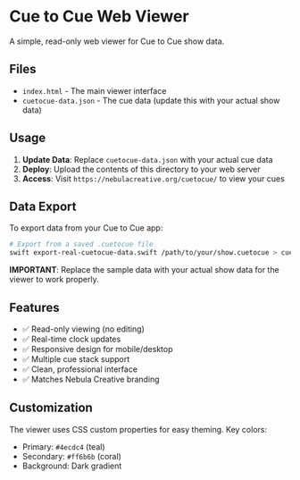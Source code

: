 # Cue to Cue Web Viewer

A simple, read-only web viewer for Cue to Cue show data.

## Files

- `index.html` - The main viewer interface
- `cuetocue-data.json` - The cue data (update this with your actual show data)

## Usage

1. **Update Data**: Replace `cuetocue-data.json` with your actual cue data
2. **Deploy**: Upload the contents of this directory to your web server
3. **Access**: Visit `https://nebulacreative.org/cuetocue/` to view your cues

## Data Export

To export data from your Cue to Cue app:

```bash
# Export from a saved .cuetocue file
swift export-real-cuetocue-data.swift /path/to/your/show.cuetocue > cuetocue-data.json
```

**IMPORTANT**: Replace the sample data with your actual show data for the viewer to work properly.

## Features

- ✅ Read-only viewing (no editing)
- ✅ Real-time clock updates
- ✅ Responsive design for mobile/desktop
- ✅ Multiple cue stack support
- ✅ Clean, professional interface
- ✅ Matches Nebula Creative branding

## Customization

The viewer uses CSS custom properties for easy theming. Key colors:
- Primary: `#4ecdc4` (teal)
- Secondary: `#ff6b6b` (coral)
- Background: Dark gradient
